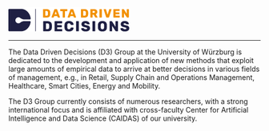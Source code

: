 ![D3 Group](../assets/D3_2c.png)

---

The Data Driven Decisions (D3) Group at the University of Würzburg is dedicated to the development and application of new methods that exploit large amounts of empirical data to arrive at better decisions in various fields of management, e.g., in Retail, Supply Chain and Operations Management, Healthcare, Smart Cities, Energy and Mobility.

The D3 Group currently consists of numerous researchers, with a strong international focus and is affiliated with cross-faculty Center for Artificial Intelligence and Data Science (CAIDAS) of our university.
